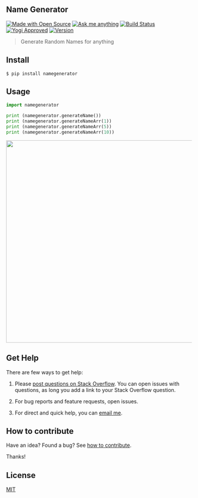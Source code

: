## Name Generator

[![Made with Open Source][open_source]][repo] 
[![Ask me anything][ama_badge]][ama_url] 
[![Build Status][build_status]][build_status_url]
[![Yogi Approved][yogi_badge]][website]
[![Version][version_image]][version_url] 

> Generate Random Names for anything

## Install

```
$ pip install namegenerator
```

## Usage

```py
import namegenerator

print (namegenerator.generateName())
print (namegenerator.generateNameArr(1))
print (namegenerator.generateNameArr(5))
print (namegenerator.generateNameArr(10))
```

<img src="Screenshot.png" width="550">

## Get Help

There are few ways to get help:

 1. Please [post questions on Stack Overflow](https://stackoverflow.com/questions/ask). You can open issues with questions, as long you add a link to your Stack Overflow question.

 2. For bug reports and feature requests, open issues.

 3. For direct and quick help, you can [email me](mailto://yoginth@zoho.com).

## How to contribute
Have an idea? Found a bug? See [how to contribute][contributing].

Thanks!

## License

[MIT][license]

[open_source]: https://badges.frapsoft.com/os/v1/open-source.svg?v=103
[build_status]: https://gitlab.com/yoginth/namegenerator/badges/master/pipeline.svg
[build_status_url]: https://gitlab.com/yoginth/namegenerator/commits/master
[ama_badge]: https://img.shields.io/badge/Ask%20me-Anything-1abc9c.svg
[ama_url]: https://gitlab.com/yoginth/ama
[version_image]: https://img.shields.io/pypi/v/namegenerator.svg
[version_url]: https://pypi.org/project/namegenerator
[repo]: https://gitlab.com/yoginth/namegenerator
[yogi_badge]: https://img.shields.io/badge/yogi-approved-800080.svg

[LICENSE]: https://yoginth.mit-license.org/
[website]: https://yoginth.ml
[contributing]: /CONTRIBUTING.md
